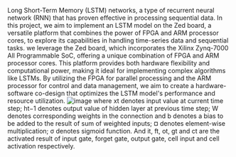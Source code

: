 Long Short-Term Memory (LSTM) networks, a type of recurrent neural network (RNN) that has proven effective in processing sequential data. In this project, we aim to implement an LSTM model on the Zed board, a versatile platform that combines the power of FPGA and ARM processor cores, to explore its capabilities in handling time-series data and sequential tasks. we leverage the Zed board, which incorporates the Xilinx Zynq-7000 All Programmable SoC, offering a unique combination of FPGA and ARM processor cores. This platform provides both hardware flexibility and computational power, making it ideal for implementing complex algorithms like LSTMs. By utilizing the FPGA for parallel processing and the ARM processor for control and data management, we aim to create a hardware-software co-design that optimizes the LSTM model's performance and resource utilization.
![image](https://github.com/SaiSharanyaVattam/LSTM_accelerator/assets/129647350/d2fdd5d8-f746-49e1-b80e-b38ad8ac51d7)
where xt denotes input value at current time step; ht−1 denotes output value
 of hidden layer at previous time step; W denotes corresponding weights in the
 connection and b denotes a bias to be added to the result of sum of weighted inputs;
 ¤ denotes element-wise multiplication; σ denotes sigmoid function. And it, ft, ot,
 gt and ct are the activated result of input gate, forget gate, output gate, cell input
 and cell activation respectively.
